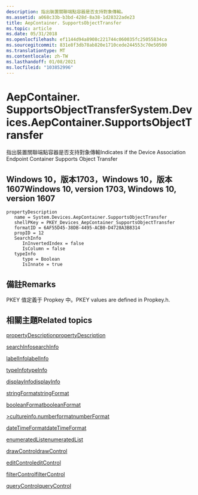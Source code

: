 ```yaml
---
description: 指出裝置關聯端點容器是否支持對象傳輸。
ms.assetid: a068c33b-b3bd-428d-8a38-1d28322ade23
title: AepContainer. SupportsObjectTransfer
ms.topic: article
ms.date: 05/31/2018
ms.openlocfilehash: ef1144d94a8908c221744c060035fc25055834ca
ms.sourcegitcommit: 831e8f3db78ab820e1710cede244553c70e50500
ms.translationtype: MT
ms.contentlocale: zh-TW
ms.lasthandoff: 01/08/2021
ms.locfileid: "103852996"
---
```

# <a name="systemdevicesaepcontainersupportsobjecttransfer"></a><span data-ttu-id="5959e-103">AepContainer. SupportsObjectTransfer</span><span class="sxs-lookup"><span data-stu-id="5959e-103">System.Devices.AepContainer.SupportsObjectTransfer</span></span>

<span data-ttu-id="5959e-104">指出裝置關聯端點容器是否支持對象傳輸</span><span class="sxs-lookup"><span data-stu-id="5959e-104">Indicates if the Device Association Endpoint Container Supports Object Transfer</span></span>

## <a name="windows-10-version-1703-windows-10-version-1607"></a><span data-ttu-id="5959e-105">Windows 10，版本1703，Windows 10，版本1607</span><span class="sxs-lookup"><span data-stu-id="5959e-105">Windows 10, version 1703, Windows 10, version 1607</span></span>

```
propertyDescription
   name = System.Devices.AepContainer.SupportsObjectTransfer
   shellPKey = PKEY_Devices_AepContainer_SupportsObjectTransfer
   formatID = 6AF55D45-38DB-4495-ACB0-D4728A3B8314
   propID = 12
   SearchInfo
      InInvertedIndex = false
      IsColumn = false
   typeInfo
      type = Boolean
      IsInnate = true
```

## <a name="remarks"></a><span data-ttu-id="5959e-106">備註</span><span class="sxs-lookup"><span data-stu-id="5959e-106">Remarks</span></span>

<span data-ttu-id="5959e-107">PKEY 值定義于 Propkey 中。</span><span class="sxs-lookup"><span data-stu-id="5959e-107">PKEY values are defined in Propkey.h.</span></span>

## <a name="related-topics"></a><span data-ttu-id="5959e-108">相關主題</span><span class="sxs-lookup"><span data-stu-id="5959e-108">Related topics</span></span>

<dl> <dt>

[<span data-ttu-id="5959e-109">propertyDescription</span><span class="sxs-lookup"><span data-stu-id="5959e-109">propertyDescription</span></span>](./propdesc-schema-propertydescription.md)
</dt> <dt>

[<span data-ttu-id="5959e-110">searchInfo</span><span class="sxs-lookup"><span data-stu-id="5959e-110">searchInfo</span></span>](./propdesc-schema-searchinfo.md)
</dt> <dt>

[<span data-ttu-id="5959e-111">labelInfo</span><span class="sxs-lookup"><span data-stu-id="5959e-111">labelInfo</span></span>](./propdesc-schema-labelinfo.md)
</dt> <dt>

[<span data-ttu-id="5959e-112">typeInfo</span><span class="sxs-lookup"><span data-stu-id="5959e-112">typeInfo</span></span>](./propdesc-schema-typeinfo.md)
</dt> <dt>

[<span data-ttu-id="5959e-113">displayInfo</span><span class="sxs-lookup"><span data-stu-id="5959e-113">displayInfo</span></span>](./propdesc-schema-displayinfo.md)
</dt> <dt>

[<span data-ttu-id="5959e-114">stringFormat</span><span class="sxs-lookup"><span data-stu-id="5959e-114">stringFormat</span></span>](./propdesc-schema-stringformat.md)
</dt> <dt>

[<span data-ttu-id="5959e-115">booleanFormat</span><span class="sxs-lookup"><span data-stu-id="5959e-115">booleanFormat</span></span>](./propdesc-schema-booleanformat.md)
</dt> <dt>

[<span data-ttu-id="5959e-116">>cultureinfo.numberformat</span><span class="sxs-lookup"><span data-stu-id="5959e-116">numberFormat</span></span>](./propdesc-schema-numberformat.md)
</dt> <dt>

[<span data-ttu-id="5959e-117">dateTimeFormat</span><span class="sxs-lookup"><span data-stu-id="5959e-117">dateTimeFormat</span></span>](./propdesc-schema-datetimeformat.md)
</dt> <dt>

[<span data-ttu-id="5959e-118">enumeratedList</span><span class="sxs-lookup"><span data-stu-id="5959e-118">enumeratedList</span></span>](./propdesc-schema-enumeratedlist.md)
</dt> <dt>

[<span data-ttu-id="5959e-119">drawControl</span><span class="sxs-lookup"><span data-stu-id="5959e-119">drawControl</span></span>](./propdesc-schema-drawcontrol.md)
</dt> <dt>

[<span data-ttu-id="5959e-120">editControl</span><span class="sxs-lookup"><span data-stu-id="5959e-120">editControl</span></span>](./propdesc-schema-editcontrol.md)
</dt> <dt>

[<span data-ttu-id="5959e-121">filterControl</span><span class="sxs-lookup"><span data-stu-id="5959e-121">filterControl</span></span>](./propdesc-schema-filtercontrol.md)
</dt> <dt>

[<span data-ttu-id="5959e-122">queryControl</span><span class="sxs-lookup"><span data-stu-id="5959e-122">queryControl</span></span>](./propdesc-schema-querycontrol.md)
</dt> </dl>

 

 
